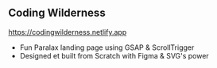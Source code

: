 ## Coding Wilderness

https://codingwilderness.netlify.app

- Fun Paralax landing page using GSAP & ScrollTrigger
- Designed et built from Scratch with Figma & SVG's power
